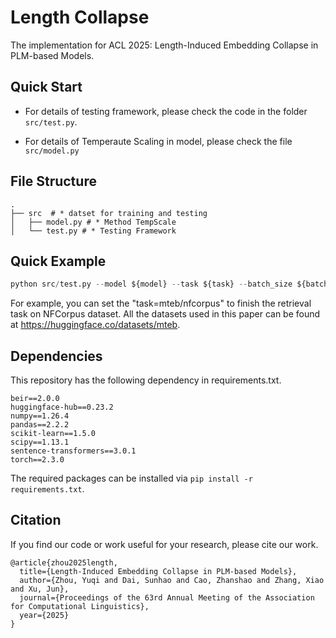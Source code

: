 # Length Collapse
The implementation for ACL 2025: Length-Induced Embedding Collapse in PLM-based Models.

## Quick Start

- For details of testing framework, please check the code in the folder `src/test.py`.

- For details of Temperaute Scaling in model, please check the file `src/model.py`

## File Structure
```shell
.
├── src  # * datset for training and testing
│   ├── model.py # * Method TempScale 
│   └── test.py # * Testing Framework
```

## Quick Example

```python
python src/test.py --model ${model} --task ${task} --batch_size ${batch_size} --temperature ${temperature}
```

For example, you can set the "task=mteb/nfcorpus" to finish the retrieval task on NFCorpus dataset. All the datasets used in this paper can be found at https://huggingface.co/datasets/mteb. 

## Dependencies

This repository has the following dependency in requirements.txt.

```
beir==2.0.0
huggingface-hub==0.23.2
numpy==1.26.4
pandas==2.2.2
scikit-learn==1.5.0
scipy==1.13.1
sentence-transformers==3.0.1
torch==2.3.0
```

The required packages can be installed via `pip install -r requirements.txt`.

## Citation

If you find our code or work useful for your research, please cite our work.

```
@article{zhou2025length,
  title={Length-Induced Embedding Collapse in PLM-based Models},
  author={Zhou, Yuqi and Dai, Sunhao and Cao, Zhanshao and Zhang, Xiao and Xu, Jun},
  journal={Proceedings of the 63rd Annual Meeting of the Association for Computational Linguistics},
  year={2025}
}
```
